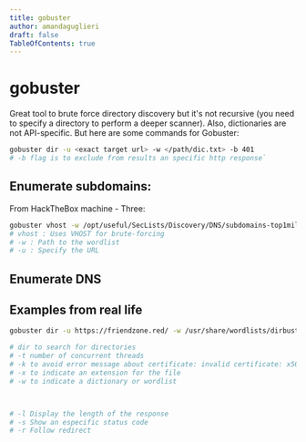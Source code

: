 ```yaml
---
title: gobuster
author: amandaguglieri
draft: false
TableOfContents: true
---
```


# gobuster

Great tool to brute force directory discovery but it's not recursive (you need to specify a directory to perform a deeper scanner). Also, dictionaries are not API-specific. But here are some commands for Gobuster:

```bash
gobuster dir -u <exact target url> -w </path/dic.txt> -b 401 
# -b flag is to exclude from results an specific http response`
```

## Enumerate subdomains:

From HackTheBox machine - Three:

```bash
gobuster vhost -w /opt/useful/SecLists/Discovery/DNS/subdomains-top1million-5000.txt -u http://thetoppers.htb
# vhost : Uses VHOST for brute-forcing
# -w : Path to the wordlist
# -u : Specify the URL
```

## Enumerate DNS

## Examples from real life

```bash
gobuster dir -u https://friendzone.red/ -w /usr/share/wordlists/dirbuster/directory-list-2.3-small.txt -x txt,php -t 20 -k

# dir to search for directories
# -t number of concurrent threads
# -k to avoid error message about certificate: invalid certificate: x509: certificate has expired or is not yet valid
# -x to indicate an extension for the file
# -w to indicate a dictionary or wordlist



# -l Display the length of the response
# -s Show an especific status code
# -r Follow redirect

```

